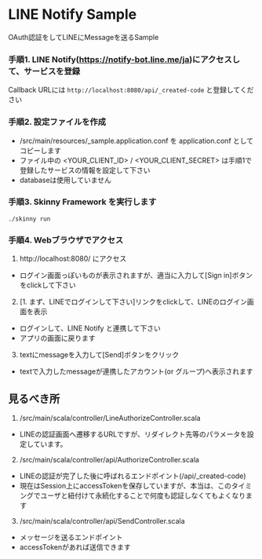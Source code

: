 # LINE Notify Sample

OAuth認証をしてLINEにMessageを送るSample

### 手順1. LINE Notify(https://notify-bot.line.me/ja)にアクセスして、サービスを登録
Callback URLには `http://localhost:8080/api/_created-code` と登録してください

### 手順2. 設定ファイルを作成
- /src/main/resources/_sample.application.conf を application.conf としてコピーします
- ファイル中の <YOUR_CLIENT_ID> / <YOUR_CLIENT_SECRET> は手順1で登録したサービスの情報を設定して下さい
- databaseは使用していません

### 手順3. Skinny Framework を実行します

    ./skinny run

### 手順4. Webブラウザでアクセス

1. http://localhost:8080/ にアクセス
- ログイン画面っぽいものが表示されますが、適当に入力して[Sign in]ボタンをclickして下さい

2. [1. まず、LINEでログインして下さい]リンクをclickして、LINEのログイン画面を表示
- ログインして、LINE Notify と連携して下さい
- アプリの画面に戻ります

3. textにmessageを入力して[Send]ボタンをクリック
- textで入力したmessageが連携したアカウント(or グループ)へ表示されます


## 見るべき所
1. /src/main/scala/controller/LineAuthorizeController.scala
- LINEの認証画面へ遷移するURLですが、リダイレクト先等のパラメータを設定しています。

2. /src/main/scala/controller/api/AuthorizeController.scala
- LINEの認証が完了した後に呼ばれるエンドポイント(/api/_created-code)
- 現在はSession上にaccessTokenを保存していますが、本当は、このタイミングでユーザと紐付けて永続化することで何度も認証しなくてもよくなります

3. /src/main/scala/controller/api/SendController.scala
- メッセージを送るエンドポイント
- accessTokenがあれば送信できます
